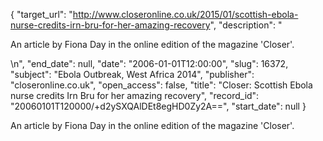 {
  "target_url": "http://www.closeronline.co.uk/2015/01/scottish-ebola-nurse-credits-irn-bru-for-her-amazing-recovery", 
  "description": "<p>An article by Fiona Day in the online edition of the magazine 'Closer'.</p>\n", 
  "end_date": null, 
  "date": "2006-01-01T12:00:00", 
  "slug": 16372, 
  "subject": "Ebola Outbreak, West Africa 2014", 
  "publisher": "closeronline.co.uk", 
  "open_access": false, 
  "title": "Closer: Scottish Ebola nurse credits Irn Bru for her amazing recovery", 
  "record_id": "20060101T120000/+d2ySXQAlDEt8egHD0Zy2A==", 
  "start_date": null
}

<p>An article by Fiona Day in the online edition of the magazine 'Closer'.</p>
